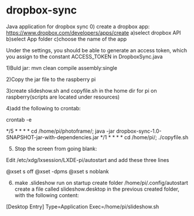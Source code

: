 # dropbox-sync
Java application for dropbox sync
0) create a dropbox app:
https://www.dropbox.com/developers/apps/create
 a)select dropbox API
 b)select  App folder
 c)choose the name of the app

Under the settings, you should be able to generate an access token, which you assign to the constant ACCESS_TOKEN in DropboxSync.java


1)Buld jar:
mvn clean compile assembly:single

2)Copy the jar file to the raspberry pi

3)create slideshow.sh and copyfile.sh in the home dir for pi on raspberry(scripts are located under resources)

4)add the following to crontab:

crontab -e 

*/5 * * * * cd /home/pi/photoframe/; java -jar dropbox-sync-1.0-SNAPSHOT-jar-with-dependencies.jar
*/1 * * * * cd /home/pi/; ./copyfile.sh

5) Stop the screen from going blank:

Edit /etc/xdg/lxsession/LXDE-pi/autostart and add these three lines

@xset s off
@xset -dpms
@xset s noblank

6) make .slideshow run on startup
create folder /home/pi/.config/autostart
create a file called slideshow.desktop in the previous created folder, with the following content:

[Desktop Entry]
Type=Application
Exec=/home/pi/slideshow.sh


